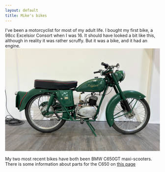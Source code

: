 ```yaml
---
layout: default
title: Mike's bikes
---
```



I've been a motorcyclist for most of my adult life. I bought my first bike, a 98cc Excelsior Consort when I was 16. 
It should have looked a bit like this, although in reality it was rather scruffy. But it was a bike, and it had an engine. 
![Picture of Excelsior Consort](/assets/images/consort1.jpg)

My two most recent bikes have both been BMW C650GT maxi-scooters. There is some information about parts for the C650 on [this page](C650-parts.html) 